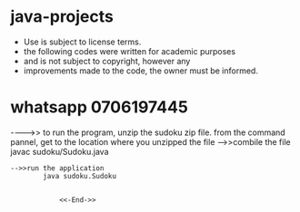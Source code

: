 # java-projects

 *  Use is subject to license terms.
 *  the following codes were written for academic purposes
 *  and is not subject to copyright, however any
 *  improvements made to the code, the owner must be informed. 
 #  whatsapp 0706197445


---->>
    to run the program, unzip the sudoku zip file.
    from the command pannel, get to the location where you unzipped the file
    -->>combile the file
            javac sudoku/Sudoku.java 
    
    -->>run the application
            java sudoku.Sudoku

           
                <<-End->>
